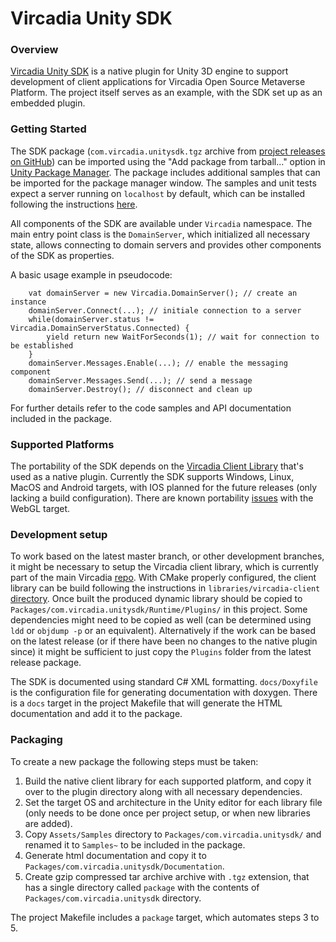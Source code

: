 # Vircadia Unity SDK

### Overview

[Vircadia Unity SDK](https://github.com/vircadia/vircadia-unity-sdk) is a native plugin for Unity 3D engine to support development of client applications for Vircadia Open Source Metaverse Platform. The project itself serves as an example, with the SDK set up as an embedded plugin.

### Getting Started

The SDK package (`com.vircadia.unitysdk.tgz` archive from [project releases on GitHub](https://github.com/vircadia/vircadia-unity-sdk/releases)) can be imported using the "Add package from tarball..." option in [Unity Package Manager](https://docs.unity3d.com/Manual/upm-ui.html). The package includes additional samples that can be imported for the package manager window. The samples and unit tests expect a server running on `localhost` by default, which can be installed following the instructions [here](https://docs.vircadia.com/explore/get-started/install.html).


All components of the SDK are available under `Vircadia` namespace. The main entry point class is the `DomainServer`, which initialized all necessary state, allows connecting to domain servers and provides other components of the SDK as properties.

A basic usage example in pseudocode:
```
    vat domainServer = new Vircadia.DomainServer(); // create an instance
    domainServer.Connect(...); // initiale connection to a server
    while(domainServer.status != Vircadia.DomainServerStatus.Connected) {
        yield return new WaitForSeconds(1); // wait for connection to be established
    }
    domainServer.Messages.Enable(...); // enable the messaging component
    domainServer.Messages.Send(...); // send a message
    domainServer.Destroy(); // disconnect and clean up
```
For further details refer to the code samples and API documentation included in the package.

### Supported Platforms

The portability of the SDK depends on the [Vircadia Client Library](https://github.com/vircadia/vircadia/tree/unity-sdk/libraries/vircadia-client) that's used as a native plugin. Currently the SDK supports Windows, Linux, MacOS and Android targets, with IOS planned for the future releases (only lacking a build configuration). There are known portability [issues](https://github.com/vircadia/vircadia-unity-sdk/issues/15) with the WebGL target.

### Development setup

To work based on the latest master branch, or other development branches, it might be necessary to setup the Vircadia client library, which is currently part of the main Vircadia [repo](https://github.com/vircadia/vircadia). With CMake properly configured, the client library can be build following the instructions in `libraries/vircadia-client` [directory](https://github.com/vircadia/vircadia/tree/unity-sdk/libraries/vircadia-client). Once built the produced dynamic library should be copied to `Packages/com.vircadia.unitysdk/Runtime/Plugins/` in this project. Some dependencies might need to be copied as well (can be determined using `ldd` or `objdump -p` or an equivalent). Alternatively if the work can be based on the latest release (or if there have been no changes to the native plugin since) it might be sufficient to just copy the `Plugins` folder from the latest release package.


The SDK is documented using standard C# XML formatting. `docs/Doxyfile` is the configuration file for generating documentation with doxygen. There is a `docs` target in the project Makefile that will generate the HTML documentation and add it to the package.

### Packaging

To create a new package the following steps must be taken:
1. Build the native client library for each supported platform, and copy it over to the plugin directory along with all necessary dependencies.
2. Set the target OS and architecture in the Unity editor for each library file (only needs to be done once per project setup, or when new libraries are added).
3. Copy `Assets/Samples` directory to `Packages/com.vircadia.unitysdk/` and renamed it to `Samples~` to be included in the package.
4. Generate html documentation and copy it to `Packages/com.vircadia.unitysdk/Documentation`.
5. Create gzip compressed tar archive archive with `.tgz` extension, that has a single directory called `package` with the contents of `Packages/com.vircadia.unitysdk` directory.

The project Makefile includes a `package` target, which automates steps 3 to 5.
